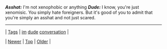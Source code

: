 <!--
title:
date: 2020-06-28T15:27:00.036Z
tags: im, dude, conversation
-->




***Asshat:*** I'm not xenophobic or anything ***Dude:*** I know, you're just xenomisic. You simply hate foreigners. But it's good of you to admit that you're simply an asshat and not just scared.

<!--BOTTOM-POST-NAVIGATION-->
---

| [Tags](tags.md) | [im](tag-im.md) [dude](tag-dude.md) [conversation](tag-conversation.md) |

| [Newer](101689645904.md) | [Top](index.md) | [Older](101788978159.md) |